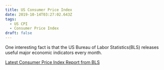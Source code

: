 ```yaml
---
title: US Consumer Price Index
date: 2019-10-14T03:27:02.643Z
tags:
  - US CPI
  - Consumer Price Index
draft: false
---
```

One interesting fact is that the US Bureau of Labor Statistics(BLS) releases useful major economic indicators every month.

[Latest Consumer Price Index Report from BLS](https://www.bls.gov/news.release/pdf/cpi.pdf)
